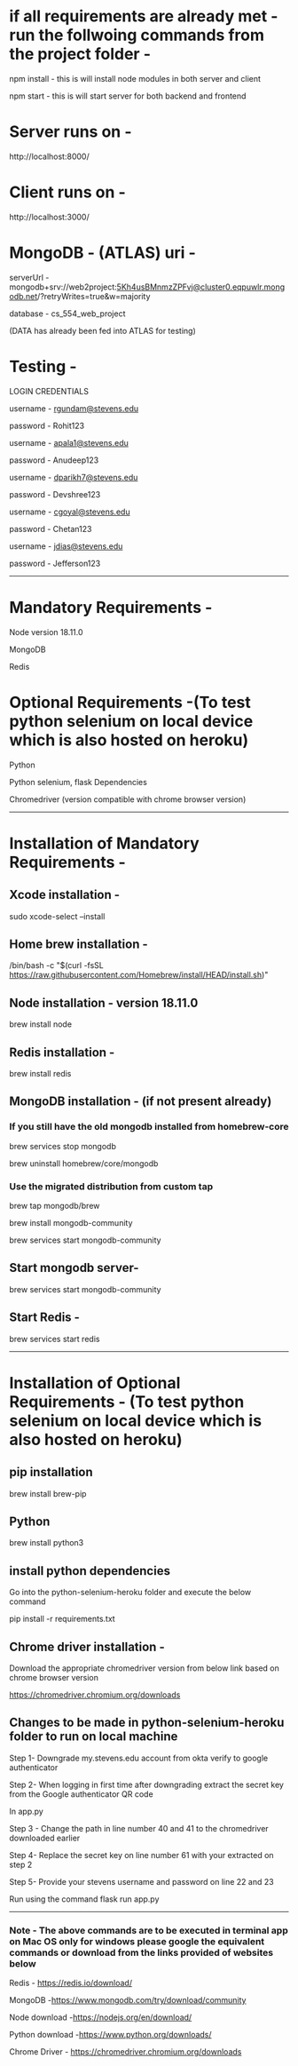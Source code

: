 # if all requirements are already met - run the follwoing commands from the project folder -

npm install - this is will install node modules in both server and client

npm start - this is will start server for both backend and frontend

# Server runs on -
http://localhost:8000/

# Client runs on -
http://localhost:3000/

# MongoDB - (ATLAS) uri -

serverUrl - mongodb+srv://web2project:5Kh4usBMnmzZPFvj@cluster0.eqpuwlr.mongodb.net/?retryWrites=true&w=majority

database - cs_554_web_project

(DATA has already been fed into ATLAS for testing)

# Testing - 

LOGIN CREDENTIALS

username - rgundam@stevens.edu

password - Rohit123


username - apala1@stevens.edu

password - Anudeep123


username - dparikh7@stevens.edu

password - Devshree123


username - cgoyal@stevens.edu

password - Chetan123

username - jdias@stevens.edu

password - Jefferson123


----------------------------------------------------------

# Mandatory Requirements - 

Node version 18.11.0

MongoDB

Redis

# Optional Requirements -(To test python selenium on local device which is also hosted on heroku) 

Python

Python selenium, flask Dependencies

Chromedriver (version compatible with chrome browser version)

----------------------------------------------------------

# Installation of Mandatory Requirements - 

## Xcode installation -

sudo xcode-select –install

## Home brew installation -

/bin/bash -c "$(curl -fsSL https://raw.githubusercontent.com/Homebrew/install/HEAD/install.sh)"

## Node installation - version 18.11.0

brew install node

## Redis installation -

brew install redis

## MongoDB installation - (if not present already)
### If you still have the old mongodb installed from homebrew-core

brew services stop mongodb

brew uninstall homebrew/core/mongodb

### Use the migrated distribution from custom tap

brew tap mongodb/brew

brew install mongodb-community

brew services start mongodb-community

## Start mongodb server-

brew services start mongodb-community

## Start Redis -

brew services start redis

----------------------------------------------------------

# Installation of Optional Requirements - (To test python selenium on local device which is also hosted on heroku)

## pip installation 
brew install brew-pip

## Python

brew install python3

## install python dependencies 

Go into the python-selenium-heroku folder and execute the below command 

pip install -r requirements.txt

## Chrome driver installation -

Download the appropriate chromedriver version from below link based on chrome browser version

https://chromedriver.chromium.org/downloads

## Changes to be made in python-selenium-heroku folder to run on local machine

Step 1- Downgrade my.stevens.edu account from okta verify to google authenticator

Step 2- When logging in first time after downgrading extract the secret key from the Google authenticator QR code

In app.py

Step 3 - Change the path in line number 40 and 41 to the chromedriver downloaded earlier

Step 4- Replace the secret key on line number 61 with your extracted on step 2

Step 5- Provide your stevens username and password on line 22 and 23 

Run using the command flask run app.py

----------------------------------------------------------


### Note - The above commands are to be executed in terminal app on Mac OS only for windows please google the equivalent commands or download from the links provided of websites below

Redis - https://redis.io/download/

MongoDB -https://www.mongodb.com/try/download/community

Node download -https://nodejs.org/en/download/

Python download -https://www.python.org/downloads/

Chrome Driver - https://chromedriver.chromium.org/downloads

